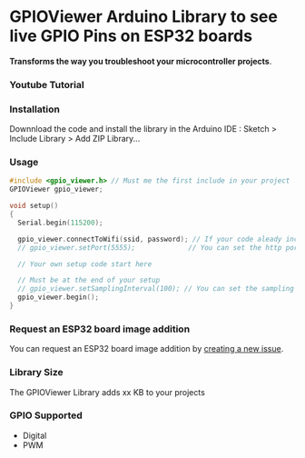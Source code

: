 # GPIOViewer Arduino Library to see live GPIO Pins on ESP32 boards
**Transforms the way you troubleshoot your microcontroller projects**. 

### Youtube Tutorial

### Installation
Downnload the code and install the library in the Arduino IDE : Sketch > Include Library > Add ZIP Library... 

### Usage
```c
#include <gpio_viewer.h> // Must me the first include in your project
GPIOViewer gpio_viewer;

void setup()
{
  Serial.begin(115200);

  gpio_viewer.connectToWifi(ssid, password); // If your code aleady include connection to Wifi, you can comment this line
  // gpio_viewer.setPort(5555);             // You can set the http port

  // Your own setup code start here

  // Must be at the end of your setup
  // gpio_viewer.setSamplingInterval(100); // You can set the sampling interval in ms
  gpio_viewer.begin();
}

```
### Request an ESP32 board image addition
You can request an ESP32 board image addition by [creating a new issue](https://github.com/thelastoutpostworkshop/gpio_viewer/issues).

### Library Size
The GPIOViewer Library adds xx KB to your projects

### GPIO Supported
- Digital
- PWM